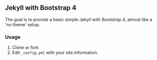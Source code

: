 ## Jekyll with Bootstrap 4

The goal is to provide a basic simple Jekyll with Bootstrap 4, almost like a 'no theme' setup.


### Usage
1. Clone or fork
2. Edit `_config.yml` with your site information.
